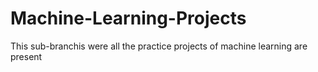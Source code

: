 # Machine-Learning-Projects
This sub-branchis were all the practice projects of machine learning are present
